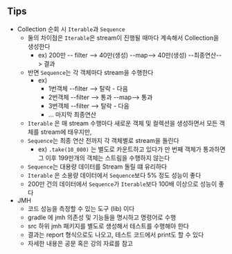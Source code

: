 ## Tips

* Collection 순회 시 `Iterable`과 `Sequence`
  * 둘의 차이점은 `Iterable`은 stream이 진행될 때마다 계속해서 Collection을 생성한다
    * ex) 200만 -- filter --> 40만(생성) --map--> 40만(생성) --최종연산--> 결과
  * 반면 `Sequence`는 각 객체마다 stream을 수행한다
    * ex)
      * 1번객체 --filter --> 탈락 - 다음
      * 2번객체 --filter --> 통과 --map--> 통과
      * 3번객체 --filter --> 탈락 - 다음 
      * ... 마지막 최종연산
  * `Iterable` 은 매 stream 수행마다 새로운 객체 및 컬렉션을 생성하면서 모든 객체를 stream에 태우지만,
  * `Sequence`는 최종 연산 전까지 각 객체별로 stream을 돌린다
    * ex) `.take(10_000)` 는 별도로 카운트하고 있다가 만 번째 객체가 통과하면 그 이후 199만개의 객체는 스트림을 수행하지 않는다
  * `Sequence`는 대용량 데이터를 Stream 돌릴 떄 유리하다
  * `Iterable` 은 소용량 데이터에서 `Sequence`보다 5% 정도 성능이 좋다
  * 200만 건의 데이터에서 `Sequence`가 `Iterable`보다 100배 이상으로 성능이 좋다
* JMH
  * 코드 성능을 측정할 수 있는 도구 (lib) 이다
  * gradle 에 jmh 의존성 및 기능들을 명시하고 명령어로 수행
  * src 하위 jmh 패키지를 별도로 생성해서 테스트를 수행해야 한다
  * 결과는 report 형식으로도 나오고, 테스트 코드에서 print도 할 수 있다
  * 자세한 내용은 공문 혹은 강의 자료를 참고
  